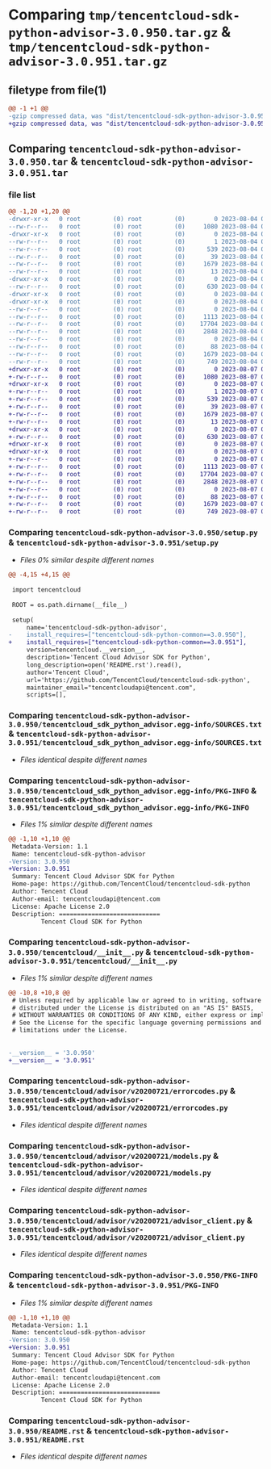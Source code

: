 # Comparing `tmp/tencentcloud-sdk-python-advisor-3.0.950.tar.gz` & `tmp/tencentcloud-sdk-python-advisor-3.0.951.tar.gz`

## filetype from file(1)

```diff
@@ -1 +1 @@
-gzip compressed data, was "dist/tencentcloud-sdk-python-advisor-3.0.950.tar", last modified: Fri Aug  4 00:17:57 2023, max compression
+gzip compressed data, was "dist/tencentcloud-sdk-python-advisor-3.0.951.tar", last modified: Mon Aug  7 00:17:50 2023, max compression
```

## Comparing `tencentcloud-sdk-python-advisor-3.0.950.tar` & `tencentcloud-sdk-python-advisor-3.0.951.tar`

### file list

```diff
@@ -1,20 +1,20 @@
-drwxr-xr-x   0 root         (0) root         (0)        0 2023-08-04 00:17:57.000000 tencentcloud-sdk-python-advisor-3.0.950/
--rw-r--r--   0 root         (0) root         (0)     1080 2023-08-04 00:17:57.000000 tencentcloud-sdk-python-advisor-3.0.950/setup.py
-drwxr-xr-x   0 root         (0) root         (0)        0 2023-08-04 00:17:57.000000 tencentcloud-sdk-python-advisor-3.0.950/tencentcloud_sdk_python_advisor.egg-info/
--rw-r--r--   0 root         (0) root         (0)        1 2023-08-04 00:17:57.000000 tencentcloud-sdk-python-advisor-3.0.950/tencentcloud_sdk_python_advisor.egg-info/dependency_links.txt
--rw-r--r--   0 root         (0) root         (0)      539 2023-08-04 00:17:57.000000 tencentcloud-sdk-python-advisor-3.0.950/tencentcloud_sdk_python_advisor.egg-info/SOURCES.txt
--rw-r--r--   0 root         (0) root         (0)       39 2023-08-04 00:17:57.000000 tencentcloud-sdk-python-advisor-3.0.950/tencentcloud_sdk_python_advisor.egg-info/requires.txt
--rw-r--r--   0 root         (0) root         (0)     1679 2023-08-04 00:17:57.000000 tencentcloud-sdk-python-advisor-3.0.950/tencentcloud_sdk_python_advisor.egg-info/PKG-INFO
--rw-r--r--   0 root         (0) root         (0)       13 2023-08-04 00:17:57.000000 tencentcloud-sdk-python-advisor-3.0.950/tencentcloud_sdk_python_advisor.egg-info/top_level.txt
-drwxr-xr-x   0 root         (0) root         (0)        0 2023-08-04 00:17:57.000000 tencentcloud-sdk-python-advisor-3.0.950/tencentcloud/
--rw-r--r--   0 root         (0) root         (0)      630 2023-08-04 00:17:57.000000 tencentcloud-sdk-python-advisor-3.0.950/tencentcloud/__init__.py
-drwxr-xr-x   0 root         (0) root         (0)        0 2023-08-04 00:17:57.000000 tencentcloud-sdk-python-advisor-3.0.950/tencentcloud/advisor/
-drwxr-xr-x   0 root         (0) root         (0)        0 2023-08-04 00:17:57.000000 tencentcloud-sdk-python-advisor-3.0.950/tencentcloud/advisor/v20200721/
--rw-r--r--   0 root         (0) root         (0)        0 2023-08-04 00:17:57.000000 tencentcloud-sdk-python-advisor-3.0.950/tencentcloud/advisor/v20200721/__init__.py
--rw-r--r--   0 root         (0) root         (0)     1113 2023-08-04 00:17:57.000000 tencentcloud-sdk-python-advisor-3.0.950/tencentcloud/advisor/v20200721/errorcodes.py
--rw-r--r--   0 root         (0) root         (0)    17704 2023-08-04 00:17:57.000000 tencentcloud-sdk-python-advisor-3.0.950/tencentcloud/advisor/v20200721/models.py
--rw-r--r--   0 root         (0) root         (0)     2848 2023-08-04 00:17:57.000000 tencentcloud-sdk-python-advisor-3.0.950/tencentcloud/advisor/v20200721/advisor_client.py
--rw-r--r--   0 root         (0) root         (0)        0 2023-08-04 00:17:57.000000 tencentcloud-sdk-python-advisor-3.0.950/tencentcloud/advisor/__init__.py
--rw-r--r--   0 root         (0) root         (0)       88 2023-08-04 00:17:57.000000 tencentcloud-sdk-python-advisor-3.0.950/setup.cfg
--rw-r--r--   0 root         (0) root         (0)     1679 2023-08-04 00:17:57.000000 tencentcloud-sdk-python-advisor-3.0.950/PKG-INFO
--rw-r--r--   0 root         (0) root         (0)      749 2023-08-04 00:17:57.000000 tencentcloud-sdk-python-advisor-3.0.950/README.rst
+drwxr-xr-x   0 root         (0) root         (0)        0 2023-08-07 00:17:50.000000 tencentcloud-sdk-python-advisor-3.0.951/
+-rw-r--r--   0 root         (0) root         (0)     1080 2023-08-07 00:17:50.000000 tencentcloud-sdk-python-advisor-3.0.951/setup.py
+drwxr-xr-x   0 root         (0) root         (0)        0 2023-08-07 00:17:50.000000 tencentcloud-sdk-python-advisor-3.0.951/tencentcloud_sdk_python_advisor.egg-info/
+-rw-r--r--   0 root         (0) root         (0)        1 2023-08-07 00:17:50.000000 tencentcloud-sdk-python-advisor-3.0.951/tencentcloud_sdk_python_advisor.egg-info/dependency_links.txt
+-rw-r--r--   0 root         (0) root         (0)      539 2023-08-07 00:17:50.000000 tencentcloud-sdk-python-advisor-3.0.951/tencentcloud_sdk_python_advisor.egg-info/SOURCES.txt
+-rw-r--r--   0 root         (0) root         (0)       39 2023-08-07 00:17:50.000000 tencentcloud-sdk-python-advisor-3.0.951/tencentcloud_sdk_python_advisor.egg-info/requires.txt
+-rw-r--r--   0 root         (0) root         (0)     1679 2023-08-07 00:17:50.000000 tencentcloud-sdk-python-advisor-3.0.951/tencentcloud_sdk_python_advisor.egg-info/PKG-INFO
+-rw-r--r--   0 root         (0) root         (0)       13 2023-08-07 00:17:50.000000 tencentcloud-sdk-python-advisor-3.0.951/tencentcloud_sdk_python_advisor.egg-info/top_level.txt
+drwxr-xr-x   0 root         (0) root         (0)        0 2023-08-07 00:17:50.000000 tencentcloud-sdk-python-advisor-3.0.951/tencentcloud/
+-rw-r--r--   0 root         (0) root         (0)      630 2023-08-07 00:17:50.000000 tencentcloud-sdk-python-advisor-3.0.951/tencentcloud/__init__.py
+drwxr-xr-x   0 root         (0) root         (0)        0 2023-08-07 00:17:50.000000 tencentcloud-sdk-python-advisor-3.0.951/tencentcloud/advisor/
+drwxr-xr-x   0 root         (0) root         (0)        0 2023-08-07 00:17:50.000000 tencentcloud-sdk-python-advisor-3.0.951/tencentcloud/advisor/v20200721/
+-rw-r--r--   0 root         (0) root         (0)        0 2023-08-07 00:17:50.000000 tencentcloud-sdk-python-advisor-3.0.951/tencentcloud/advisor/v20200721/__init__.py
+-rw-r--r--   0 root         (0) root         (0)     1113 2023-08-07 00:17:50.000000 tencentcloud-sdk-python-advisor-3.0.951/tencentcloud/advisor/v20200721/errorcodes.py
+-rw-r--r--   0 root         (0) root         (0)    17704 2023-08-07 00:17:50.000000 tencentcloud-sdk-python-advisor-3.0.951/tencentcloud/advisor/v20200721/models.py
+-rw-r--r--   0 root         (0) root         (0)     2848 2023-08-07 00:17:50.000000 tencentcloud-sdk-python-advisor-3.0.951/tencentcloud/advisor/v20200721/advisor_client.py
+-rw-r--r--   0 root         (0) root         (0)        0 2023-08-07 00:17:50.000000 tencentcloud-sdk-python-advisor-3.0.951/tencentcloud/advisor/__init__.py
+-rw-r--r--   0 root         (0) root         (0)       88 2023-08-07 00:17:50.000000 tencentcloud-sdk-python-advisor-3.0.951/setup.cfg
+-rw-r--r--   0 root         (0) root         (0)     1679 2023-08-07 00:17:50.000000 tencentcloud-sdk-python-advisor-3.0.951/PKG-INFO
+-rw-r--r--   0 root         (0) root         (0)      749 2023-08-07 00:17:50.000000 tencentcloud-sdk-python-advisor-3.0.951/README.rst
```

### Comparing `tencentcloud-sdk-python-advisor-3.0.950/setup.py` & `tencentcloud-sdk-python-advisor-3.0.951/setup.py`

 * *Files 0% similar despite different names*

```diff
@@ -4,15 +4,15 @@
 
 import tencentcloud
 
 ROOT = os.path.dirname(__file__)
 
 setup(
     name='tencentcloud-sdk-python-advisor',
-    install_requires=["tencentcloud-sdk-python-common==3.0.950"],
+    install_requires=["tencentcloud-sdk-python-common==3.0.951"],
     version=tencentcloud.__version__,
     description='Tencent Cloud Advisor SDK for Python',
     long_description=open('README.rst').read(),
     author='Tencent Cloud',
     url='https://github.com/TencentCloud/tencentcloud-sdk-python',
     maintainer_email="tencentcloudapi@tencent.com",
     scripts=[],
```

### Comparing `tencentcloud-sdk-python-advisor-3.0.950/tencentcloud_sdk_python_advisor.egg-info/SOURCES.txt` & `tencentcloud-sdk-python-advisor-3.0.951/tencentcloud_sdk_python_advisor.egg-info/SOURCES.txt`

 * *Files identical despite different names*

### Comparing `tencentcloud-sdk-python-advisor-3.0.950/tencentcloud_sdk_python_advisor.egg-info/PKG-INFO` & `tencentcloud-sdk-python-advisor-3.0.951/tencentcloud_sdk_python_advisor.egg-info/PKG-INFO`

 * *Files 1% similar despite different names*

```diff
@@ -1,10 +1,10 @@
 Metadata-Version: 1.1
 Name: tencentcloud-sdk-python-advisor
-Version: 3.0.950
+Version: 3.0.951
 Summary: Tencent Cloud Advisor SDK for Python
 Home-page: https://github.com/TencentCloud/tencentcloud-sdk-python
 Author: Tencent Cloud
 Author-email: tencentcloudapi@tencent.com
 License: Apache License 2.0
 Description: ============================
         Tencent Cloud SDK for Python
```

### Comparing `tencentcloud-sdk-python-advisor-3.0.950/tencentcloud/__init__.py` & `tencentcloud-sdk-python-advisor-3.0.951/tencentcloud/__init__.py`

 * *Files 1% similar despite different names*

```diff
@@ -10,8 +10,8 @@
 # Unless required by applicable law or agreed to in writing, software
 # distributed under the License is distributed on an "AS IS" BASIS,
 # WITHOUT WARRANTIES OR CONDITIONS OF ANY KIND, either express or implied.
 # See the License for the specific language governing permissions and
 # limitations under the License.
 
 
-__version__ = '3.0.950'
+__version__ = '3.0.951'
```

### Comparing `tencentcloud-sdk-python-advisor-3.0.950/tencentcloud/advisor/v20200721/errorcodes.py` & `tencentcloud-sdk-python-advisor-3.0.951/tencentcloud/advisor/v20200721/errorcodes.py`

 * *Files identical despite different names*

### Comparing `tencentcloud-sdk-python-advisor-3.0.950/tencentcloud/advisor/v20200721/models.py` & `tencentcloud-sdk-python-advisor-3.0.951/tencentcloud/advisor/v20200721/models.py`

 * *Files identical despite different names*

### Comparing `tencentcloud-sdk-python-advisor-3.0.950/tencentcloud/advisor/v20200721/advisor_client.py` & `tencentcloud-sdk-python-advisor-3.0.951/tencentcloud/advisor/v20200721/advisor_client.py`

 * *Files identical despite different names*

### Comparing `tencentcloud-sdk-python-advisor-3.0.950/PKG-INFO` & `tencentcloud-sdk-python-advisor-3.0.951/PKG-INFO`

 * *Files 1% similar despite different names*

```diff
@@ -1,10 +1,10 @@
 Metadata-Version: 1.1
 Name: tencentcloud-sdk-python-advisor
-Version: 3.0.950
+Version: 3.0.951
 Summary: Tencent Cloud Advisor SDK for Python
 Home-page: https://github.com/TencentCloud/tencentcloud-sdk-python
 Author: Tencent Cloud
 Author-email: tencentcloudapi@tencent.com
 License: Apache License 2.0
 Description: ============================
         Tencent Cloud SDK for Python
```

### Comparing `tencentcloud-sdk-python-advisor-3.0.950/README.rst` & `tencentcloud-sdk-python-advisor-3.0.951/README.rst`

 * *Files identical despite different names*

